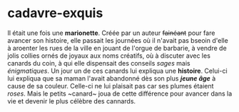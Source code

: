 # cadavre-exquis

Il était une fois une **marionette**. Créée par un auteur ~~fainéant~~ pour fare avancer son histoire, elle passait les journées où il n'avait pas bseoin d'elle à aroenter les rues de la ville en jouant de l'orgue de barbarie, à vendre de jolis collies ornés de joyaux aux noms créatifs, où à discuter avec les canards du coin, à qui elle dispensait des conseils *sages* mais *énigmatiques*. 
Un jour un de ces canards lui expliqua une **histoire**. Celui-ci lui expliqua que sa maman l'avait abandonné dès son plus **_jeune âge_** à cause de sa couleur. Celle-ci ne lui plaisait pas car ses plumes étaient _roses_. Mais le petits ~canard~ joua de cette différence pour avancer dans la vie et devenir le plus célèbre des cannards.
